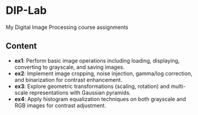# DIP-Lab

My Digital Image Processing course assignments

## Content

- **ex1**: Perform basic image operations including loading, displaying, converting to grayscale, and saving images.
- **ex2**: Implement image cropping, noise injection, gamma/log correction, and binarization for contrast enhancement.
- **ex3**: Explore geometric transformations (scaling, rotation) and multi-scale representations with Gaussian pyramids.
- **ex4**: Apply histogram equalization techniques on both grayscale and RGB images for contrast adjustment.